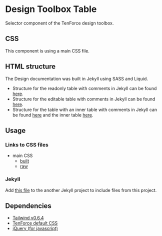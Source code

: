 # Design Toolbox Table

Selector component of the TenForce design toolbox.

## CSS

This component is using a main CSS file.

## HTML structure

The Design documentation was built in Jekyll using SASS and Liquid.

- Structure for the readonly table with comments in Jekyll can be found [here](https://github.com/tenforce/design-toolbox-table/blob/master/docs/_includes/blocks/toolbox-table/toolbox-table-readonly.html).
- Structure for the editable table with comments in Jekyll can be found [here](https://github.com/tenforce/design-toolbox-table/blob/master/docs/_includes/blocks/toolbox-table/toolbox-table-editable.html).
- Structure for the table with an inner table with comments in Jekyll can be found [here](https://github.com/tenforce/design-toolbox-table/blob/master/docs/_includes/blocks/toolbox-table/toolbox-table.html) and the inner table [here](https://github.com/tenforce/design-toolbox-table/blob/master/docs/_includes/blocks/toolbox-table/toolbox-table-inner.html).

## Usage
### Links to CSS files
- main CSS
  - [built](https://tenforce.github.io/design-toolbox-table/sass/toolbox-table.css)
  - [raw](https://github.com/tenforce/design-toolbox-table/blob/master/docs/sass/toolbox-table.scss)

### Jekyll
Add [this file](https://github.com/tenforce/design-toolbox-table/tree/master/docs/import/include-table.html) to the another Jekyll project to include files from this project.

## Dependencies
- [Tailwind v0.6.4](https://tailwindcss.com)
- [TenForce default CSS](https://github.com/tenforce/design-toolbox-default-css)
- [jQuery (for javascript)](https://jquery.com)

